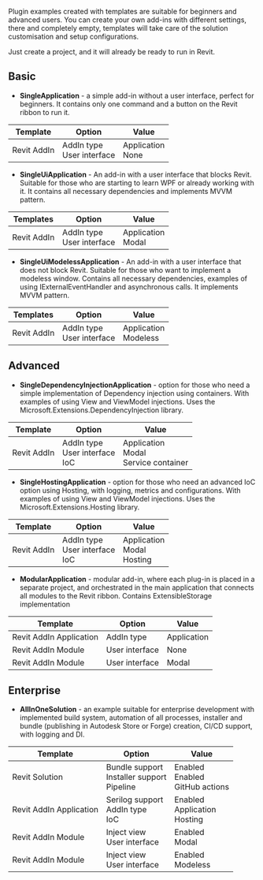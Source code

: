 Plugin examples created with templates are suitable for beginners and advanced users.
You can create your own add-ins with different settings, there and completely empty, templates will take care of the solution customisation and setup configurations.

Just create a project, and it will already be ready to run in Revit.

## Basic

- **SingleApplication** - a simple add-in without a user interface, perfect for beginners.
  It contains only one command and a button on the Revit ribbon to run it.

| Template    | Option                        | Value                |
|-------------|-------------------------------|----------------------|
| Revit AddIn | AddIn type<br/>User interface | Application<br/>None |

- **SingleUiApplication** - An add-in with a user interface that blocks Revit.
  Suitable for those who are starting to learn WPF or already working with it.
  It contains all necessary dependencies and implements MVVM pattern.

| Templates   | Option                        | Value                 |
|-------------|-------------------------------|-----------------------|
| Revit AddIn | AddIn type<br/>User interface | Application<br/>Modal |

- **SingleUiModelessApplication** - An add-in with a user interface that does not block Revit.
  Suitable for those who want to implement a modeless window.
  Contains all necessary dependencies, examples of using IExternalEventHandler and asynchronous calls.
  It implements MVVM pattern.

| Templates   | Option                        | Value                    |
|-------------|-------------------------------|--------------------------|
| Revit AddIn | AddIn type<br/>User interface | Application<br/>Modeless |

## Advanced

- **SingleDependencyInjectionApplication** - option for those who need a simple implementation of Dependency injection using containers.
  With examples of using View and ViewModel injections. Uses the Microsoft.Extensions.DependencyInjection library.

| Template    | Option                                | Value                                       |
|-------------|---------------------------------------|---------------------------------------------|
| Revit AddIn | AddIn type<br/>User interface<br/>IoC | Application<br/>Modal<br/>Service container |

- **SingleHostingApplication** - option for those who need an advanced IoC option using Hosting, with logging, metrics and configurations.
  With examples of using View and ViewModel injections. Uses the Microsoft.Extensions.Hosting library.

| Template    | Option                                | Value                             |
|-------------|---------------------------------------|-----------------------------------|
| Revit AddIn | AddIn type<br/>User interface<br/>IoC | Application<br/>Modal<br/>Hosting |

- **ModularApplication** - modular add-in, where each plug-in is placed in a separate project, and orchestrated in the main application that connects all modules to the Revit
  ribbon. Contains ExtensibleStorage implementation

| Template                | Option         | Value       |
|-------------------------|----------------|-------------|
| Revit AddIn Application | AddIn type     | Application |
| Revit AddIn Module      | User interface | None        |
| Revit AddIn Module      | User interface | Modal       |

## Enterprise

- **AllInOneSolution** - an example suitable for enterprise development with implemented build system, automation of all processes, installer and bundle (publishing in Autodesk
  Store or Forge) creation, CI/CD support, with logging and DI.

| Template                | Option                                            | Value                                  |
|-------------------------|---------------------------------------------------|----------------------------------------|
| Revit Solution          | Bundle support<br/>Installer support<br/>Pipeline | Enabled<br/>Enabled<br/>GitHub actions |
| Revit AddIn Application | Serilog support<br/>AddIn type<br/>IoC            | Enabled<br/>Application<br/>Hosting    |
| Revit AddIn Module      | Inject view<br/>User interface                    | Enabled<br/>Modal                      |
| Revit AddIn Module      | Inject view<br/>User interface                    | Enabled<br/>Modeless                   |
